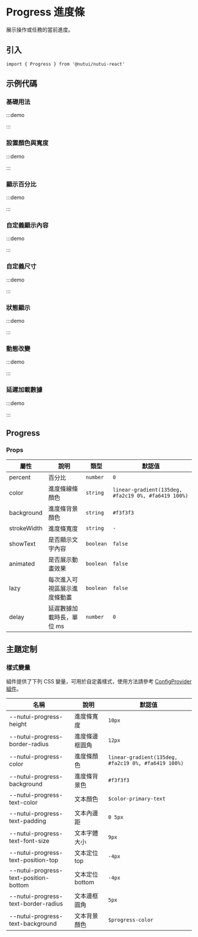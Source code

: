 # Progress 進度條

展示操作或任務的當前進度。

## 引入

```tsx
import { Progress } from '@nutui/nutui-react'
```

## 示例代碼

### 基礎用法

:::demo

<CodeBlock src='h5/demo1.tsx'></CodeBlock>

:::

### 設置顏色與寬度

:::demo

<CodeBlock src='h5/demo2.tsx'></CodeBlock>

:::

### 顯示百分比

:::demo

<CodeBlock src='h5/demo3.tsx'></CodeBlock>

:::

### 自定義顯示內容

:::demo

<CodeBlock src='h5/demo4.tsx'></CodeBlock>

:::

### 自定義尺寸

:::demo

<CodeBlock src='h5/demo5.tsx'></CodeBlock>

:::

### 狀態顯示

:::demo

<CodeBlock src='h5/demo6.tsx'></CodeBlock>

:::

### 動態改變

:::demo

<CodeBlock src='h5/demo7.tsx'></CodeBlock>

:::

### 延遲加載數據

:::demo

<CodeBlock src='h5/demo8.tsx'></CodeBlock>

:::

## Progress

### Props

| 屬性 | 說明 | 類型 | 默認值 |
| --- | --- | --- | --- |
| percent | 百分比 | `number` | `0` |
| color | 進度條線條顏色 | `string` | `linear-gradient(135deg, #fa2c19 0%, #fa6419 100%)` |
| background | 進度條背景顏色 | `string` | `#f3f3f3` |
| strokeWidth | 進度條寬度 | `string` | `-` |
| showText | 是否顯示文字內容 | `boolean` | `false` |
| animated | 是否展示動畫效果 | `boolean` | `false` |
| lazy | 每次進入可視區展示進度條動畫 | `boolean` | `false` |
| delay | 延遲數據加載時長，單位 ms | `number` | `0` |

## 主題定制

### 樣式變量

組件提供了下列 CSS 變量，可用於自定義樣式，使用方法請參考 [ConfigProvider 組件](#/zh-CN/component/configprovider)。

| 名稱 | 說明 | 默認值 |
| --- | --- | --- |
| \--nutui-progress-height | 進度條寬度 | `10px` |
| \--nutui-progress-border-radius | 進度條邊框圓角 | `12px` |
| \--nutui-progress-color | 進度條顏色 | `linear-gradient(135deg, #fa2c19 0%, #fa6419 100%)` |
| \--nutui-progress-background | 進度條背景色 | `#f3f3f3` |
| \--nutui-progress-text-color | 文本顏色 | `$color-primary-text` |
| \--nutui-progress-text-padding | 文本內邊距 | `0 5px` |
| \--nutui-progress-text-font-size | 文本字體大小 | `9px` |
| \--nutui-progress-text-position-top | 文本定位 top | `-4px` |
| \--nutui-progress-text-position-bottom | 文本定位 bottom | `-4px` |
| \--nutui-progress-text-border-radius | 文本邊框圓角 | `5px` |
| \--nutui-progress-text-background | 文本背景顏色 | `$progress-color` |
